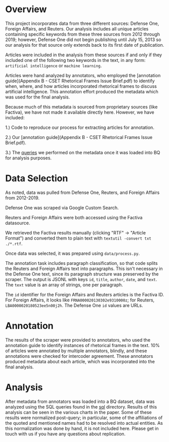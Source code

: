 # Overview

This project incorporates data from three different sources: 
Defense One, Foreign Affairs, and Reuters. Our analysis includes all unique articles 
containing specific keywords from these three sources from 2012
through 2019; however, Defense One did not begin publishing until July 15, 2013
so our analysis for that source only extends back to its first date of publication.

Articles were included in the analysis from these sources if and only if they included
 one of the following two keywords in the text, in any form:  
`artificial intelligence` or `machine learning`.

Articles were hand analyzed by annotators, who
employed the [annotation guide](Appendix B - CSET Rhetorical Frames Issue Brief.pdf) to identify
when, where, and how articles incorporated rhetorical frames to discuss
artificial intelligence. This annotation effort produced the metadata which was
used for the final analysis.

Because much of this metadata is sourced from proprietary sources (like Factiva),
we have not made it available directly here. However, we have included:

1.) Code to reproduce our process for extracting articles for annotation.

2.) Our [annotation guide](Appendix B - CSET Rhetorical Frames Issue Brief.pdf).

3.) The [queries](sql/) we performed on the metadata once it was loaded into BQ for analysis purposes.

# Data Selection

As noted, data was pulled from Defense One, Reuters, and Foreign Affairs from 2012-2019.

Defense One was scraped via Google Custom Search.

Reuters and Foreign Affairs were both accessed using the Factiva datasource.

We retrieved the Factiva results manually (clicking "RTF" -> "Article Format") and converted them to plain text with `textutil -convert txt ./*.rtf`.

Once data was selected, it was prepared using `data/process.py`.

The annotation task includes paragraph classification, so that code splits the Reuters and Foreign Affairs text into paragraphs.
This isn't necessary in the Defense One text, since its paragraph structure was preserved by the scraper.
The output is JSONL with keys `id`, `title`, `author`, `date`, and `text`.
The `text` value is an array of strings, one per paragraph.

The `id` identifier for the Foreign Affairs and Reuters articles is the Factiva ID.
For Foreign Affairs, it looks like `FRNA000020130302e9310000z`; for Reuters, `LBA0000020180523ee5n00j2h`.
The Defense One `id` values are URLs.

# Annotation

The results of the scraper were provided to annotators, who used the annotation guide
to identify instances of rhetorical frames in the text. 10% of articles were annotated by
multiple annotators, blindly, and these annotations were checked for intercoder agreement.
These annotators produced metadata about each article, which was incorporated
into the final analysis.

# Analysis

After metadata from annotators was loaded into a BQ dataset, data
was analyzed using the SQL queries found in the [sql](sql/) directory.
Results of this analysis can be seen in the various charts in the paper.
Some of these results were normalized post-query; in particular, some
of the affiliations of the quoted and mentioned names had to be 
resolved into actual entities. As this normalization was done by hand, it is
not included here. Please get in touch with us if you have any questions
about replication.
